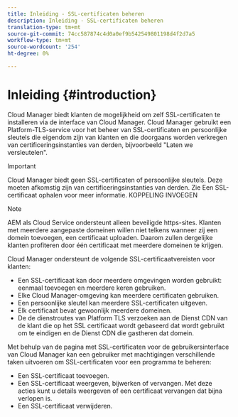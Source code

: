 ```yaml
---
title: Inleiding - SSL-certificaten beheren
description: Inleiding - SSL-certificaten beheren
translation-type: tm+mt
source-git-commit: 74cc587874c4d0a0ef9b542549801198d4f2d7a5
workflow-type: tm+mt
source-wordcount: '254'
ht-degree: 0%

---
```



# Inleiding {#introduction}

Cloud Manager biedt klanten de mogelijkheid om zelf SSL-certificaten te installeren via de interface van Cloud Manager. Cloud Manager gebruikt een Platform-TLS-service voor het beheer van SSL-certificaten en persoonlijke sleutels die eigendom zijn van klanten en die doorgaans worden verkregen van certificeringsinstanties van derden, bijvoorbeeld &quot;Laten we versleutelen&quot;.

>[!IMPORTANT]
>Cloud Manager biedt geen SSL-certificaten of persoonlijke sleutels. Deze moeten afkomstig zijn van certificeringsinstanties van derden. Zie Een SSL-certificaat ophalen voor meer informatie. KOPPELING INVOEGEN

>[!NOTE]
>AEM als Cloud Service ondersteunt alleen beveiligde https-sites. Klanten met meerdere aangepaste domeinen willen niet telkens wanneer zij een domein toevoegen, een certificaat uploaden. Daarom zullen dergelijke klanten profiteren door één certificaat met meerdere domeinen te krijgen.

Cloud Manager ondersteunt de volgende SSL-certificaatvereisten voor klanten:

* Een SSL-certificaat kan door meerdere omgevingen worden gebruikt: eenmaal toevoegen en meerdere keren gebruiken.
* Elke Cloud Manager-omgeving kan meerdere certificaten gebruiken.
* Een persoonlijke sleutel kan meerdere SSL-certificaten uitgeven.
* Elk certificaat bevat gewoonlijk meerdere domeinen.
* De de dienstroutes van Platform TLS verzoeken aan de Dienst CDN van de klant die op het SSL certificaat wordt gebaseerd dat wordt gebruikt om te eindigen en de Dienst CDN die gastheren dat domein.

Met behulp van de pagina met SSL-certificaten voor de gebruikersinterface van Cloud Manager kan een gebruiker met machtigingen verschillende taken uitvoeren om SSL-certificaten voor een programma te beheren:

* Een SSL-certificaat toevoegen.
* Een SSL-certificaat weergeven, bijwerken of vervangen. Met deze acties kunt u details weergeven of een certificaat vervangen dat bijna verlopen is.
* Een SSL-certificaat verwijderen.